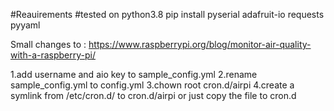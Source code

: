 #Reauirements
#tested on python3.8
pip install pyserial adafruit-io requests pyyaml

Small changes to : https://www.raspberrypi.org/blog/monitor-air-quality-with-a-raspberry-pi/ 

1.add username and aio key to sample_config.yml
2.rename sample_config.yml to config.yml
3.chown root cron.d/airpi
4.create a symlink from /etc/cron.d/ to cron.d/airpi or just copy the file to cron.d 
